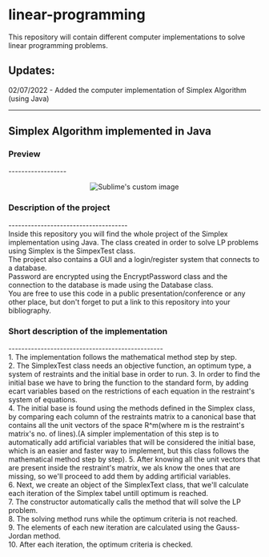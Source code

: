 # linear-programming
This repository will contain different computer implementations to solve linear programming problems.

Updates:
-----------
02/07/2022 - Added the computer implementation of Simplex Algorithm (using Java)

-------------------------------------
Simplex Algorithm implemented in Java
-------------------------------------
<h3>Preview</h3>
------------------
<p align="center">
  <img src="https://media.giphy.com/media/aOeSTRTsvj9M8KMn8N/giphy.gif" alt="Sublime's custom image"/>
</p>
<h3>Description of the project</h3>
-------------------------------------<br/>
Inside this repository you will find the whole project of the Simplex implementation using Java. The class created in order to solve LP problems using Simplex is the SimpexTest class.<br/>
The project also contains a GUI and a login/register system that connects to a database.<br/>
Password are encrypted using the EncryptPassword class and the connection to the database is made using the Database class.<br/>
You are free to use this code in a public presentation/conference or any other place, but don't forget to put a link to this repository into your bibliography.
<h3>Short description of the implementation</h3>
------------------------------------------------<br/>
1. The implementation follows the mathematical method step by step.<br/>
2. The SimplexTest class needs an objective function, an optimum type, a system of restraints and the initial base in order to run.
3. In order to find the initial base we have to bring the function to the standard form, by adding ecart variables based on the restrictions of each equation in the restraint's system of equations.<br/>
4. The initial base is found using the methods defined in the Simplex class, by comparing each column of the restraints matrix to a canonical base that contains all the unit vectors of the space R^m(where m is the restraint's matrix's no. of lines).(A simpler implementation of this step is to automatically add artificial variables that will be considered the initial base, which is an easier and faster way to implement, but this class follows the mathematical method step by step).
5. After knowing all the unit vectors that are present inside the restraint's matrix, we als know the ones that are missing, so we'll proceed to add them by adding artificial variables.<br/>
6. Next, we create an object of the SimplexText class, that we'll calculate each iteration of the Simplex tabel untill optimum is reached.<br/>
7. The constructor automatically calls the method that will solve the LP problem.<br/>
8. The solving method runs while the optimum criteria is not reached.<br/>
9. The elements of each new iteration are calculated using the Gauss-Jordan method.<br/>
10. After each iteration, the optimum criteria is checked.<br/>
